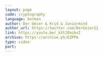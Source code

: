 ```yaml
---
layout: page
code: cryptography
language: German
author: Der Geier & Krid & Juniormind
author_url: https://twitter.com/DerGeier21
link: https://youtu.be/_kXtJEmibvI
archive: https://archive.ph/EZPPm
type: video
part: 
---
```

